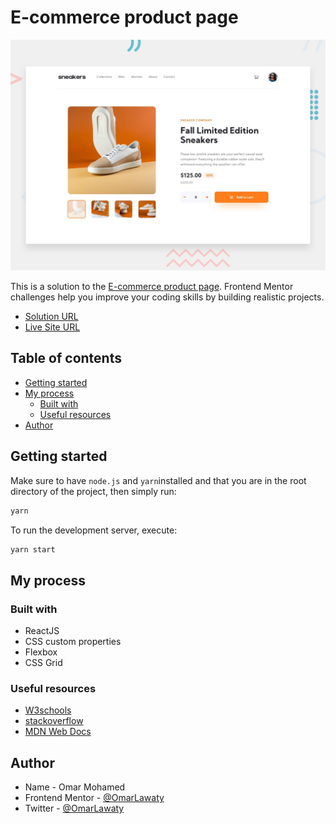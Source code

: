 # E-commerce product page

![Desktop Preview](./design/desktop-preview.jpg)

This is a solution to the [E-commerce product page](https://www.frontendmentor.io/challenges/ecommerce-product-page-UPsZ9MJp6/hub/ecommerce-product-page-QSFQ3qkvC). Frontend Mentor challenges help you improve your coding skills by building realistic projects.

- [Solution URL](https://www.frontendmentor.io/solutions/ecommerce-product-page-uP_V8a_yD)
- [Live Site URL](https://ecommerce-product-page-omarlawaty.vercel.app/)

## Table of contents

- [Getting started](#getting-started)
- [My process](#my-process)
  - [Built with](#built-with)
  - [Useful resources](#useful-resources)
- [Author](#author)

## Getting started

Make sure to have `node.js` and `yarn`installed and that you are in the root directory of the project, then simply run:

```bash
yarn
```

To run the development server, execute:

```bash
yarn start
```

## My process

### Built with

- ReactJS
- CSS custom properties
- Flexbox
- CSS Grid

### Useful resources

- [W3schools](w3schools.com/)
- [stackoverflow](stackoverflow.com/)
- [MDN Web Docs](https://developer.mozilla.org/en-US/)

## Author

- Name - Omar Mohamed
- Frontend Mentor - [@OmarLawaty](https://www.frontendmentor.io/profile/OmarLawaty)
- Twitter - [@OmarLawaty](https://twitter.com/OmarLawaty)
